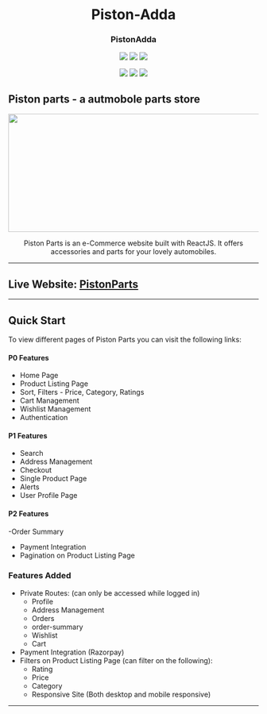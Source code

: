 <div align="center">
  
  
  
# Piston-Adda

### PistonAdda
  
![](https://img.shields.io/badge/React-800080?style=for-the-badge&logo=react&logoColor=white)
![](https://img.shields.io/badge/Redux--Toolkit-593d88?style=for-the-badge&logo=redux&logoColor=white)
![](https://img.shields.io/badge/React--Router--dom-696969?style=for-the-badge&logo=react&logoColor=white)

![](https://img.shields.io/badge/HTML5-E34F26?style=for-the-badge&logo=html5&logoColor=white)
![](https://img.shields.io/badge/CSS3-1572B6?style=for-the-badge&logo=css3&logoColor=white)
![](https://img.shields.io/badge/JavaScript-F7DF1E?style=for-the-badge&logo=javascript&logoColor=black)

</div>



## Piston parts - a autmobole parts store

<div align="center">

<img alt="Piston" src="./src/assets/starling.svg" width="1048px" height="238px" />

Piston Parts is an e-Commerce website built with ReactJS. It offers accessories and parts for your lovely automobiles.

</div>

---

## Live Website: [PistonParts](https://piston-parts-ecommerce.vercel.app/)

---



## Quick Start

To view different pages of Piston Parts you can visit the following links:

#### P0 Features

- Home Page
- Product Listing Page
- Sort, Filters - Price, Category, Ratings
- Cart Management
- Wishlist Management
- Authentication

#### P1 Features

- Search
- Address Management
- Checkout
- Single Product Page 
-  Alerts 
- User Profile Page

#### P2 Features

-Order Summary
- Payment Integration
- Pagination on Product Listing Page

### Features Added

- Private Routes: (can only be accessed while logged in)
  - Profile
  - Address Management
  - Orders
  - order-summary
  - Wishlist
  - Cart
- Payment Integration (Razorpay)
- Filters on Product Listing Page (can filter on the following):
  - Rating
  - Price
  - Category
  - Responsive Site (Both desktop and mobile responsive)

---

